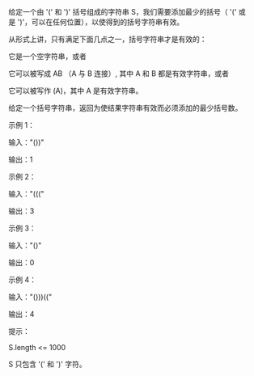 给定一个由 '(' 和 ')' 括号组成的字符串 S，我们需要添加最少的括号（ '(' 或是 ')'，可以在任何位置），以使得到的括号字符串有效。

从形式上讲，只有满足下面几点之一，括号字符串才是有效的：

它是一个空字符串，或者

它可以被写成 AB （A 与 B 连接）, 其中 A 和 B 都是有效字符串，或者

它可以被写作 (A)，其中 A 是有效字符串。

给定一个括号字符串，返回为使结果字符串有效而必须添加的最少括号数。

示例 1：

输入："())"

输出：1

示例 2：

输入："((("

输出：3

示例 3：

输入："()"

输出：0

示例 4：

输入："()))(("

输出：4
 

提示：

S.length <= 1000

S 只包含 '(' 和 ')' 字符。
